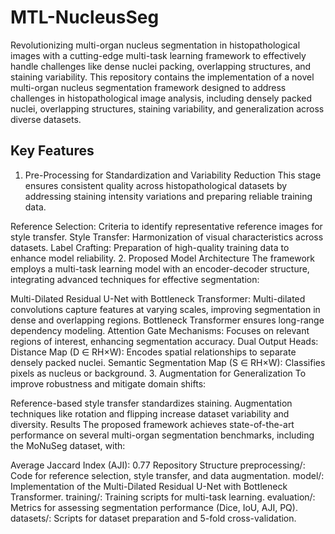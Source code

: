 # MTL-NucleusSeg
Revolutionizing multi-organ nucleus segmentation in histopathological images with a cutting-edge multi-task learning framework to effectively handle challenges like dense nuclei packing, overlapping structures, and staining variability.
This repository contains the implementation of a novel multi-organ nucleus segmentation framework designed to address challenges in histopathological image analysis, including densely packed nuclei, overlapping structures, staining variability, and generalization across diverse datasets.

## Key Features
1. Pre-Processing for Standardization and Variability Reduction
This stage ensures consistent quality across histopathological datasets by addressing staining intensity variations and preparing reliable training data.

Reference Selection: Criteria to identify representative reference images for style transfer.
Style Transfer: Harmonization of visual characteristics across datasets.
Label Crafting: Preparation of high-quality training data to enhance model reliability.
2. Proposed Model Architecture
The framework employs a multi-task learning model with an encoder-decoder structure, integrating advanced techniques for effective segmentation:

Multi-Dilated Residual U-Net with Bottleneck Transformer:
Multi-dilated convolutions capture features at varying scales, improving segmentation in dense and overlapping regions.
Bottleneck Transformer ensures long-range dependency modeling.
Attention Gate Mechanisms: Focuses on relevant regions of interest, enhancing segmentation accuracy.
Dual Output Heads:
Distance Map (D ∈ RH×W): Encodes spatial relationships to separate densely packed nuclei.
Semantic Segmentation Map (S ∈ RH×W): Classifies pixels as nucleus or background.
3. Augmentation for Generalization
To improve robustness and mitigate domain shifts:

Reference-based style transfer standardizes staining.
Augmentation techniques like rotation and flipping increase dataset variability and diversity.
Results
The proposed framework achieves state-of-the-art performance on several multi-organ segmentation benchmarks, including the MoNuSeg dataset, with:

Average Jaccard Index (AJI): 0.77
Repository Structure
preprocessing/: Code for reference selection, style transfer, and data augmentation.
model/: Implementation of the Multi-Dilated Residual U-Net with Bottleneck Transformer.
training/: Training scripts for multi-task learning.
evaluation/: Metrics for assessing segmentation performance (Dice, IoU, AJI, PQ).
datasets/: Scripts for dataset preparation and 5-fold cross-validation.

